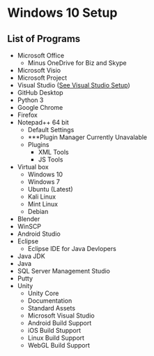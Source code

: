 # Windows 10 Setup
## List of Programs
- Microsoft Office
  - Minus OneDrive for Biz and Skype
- Microsoft Visio
- Microsoft Project
- Visual Studio ([See Visual Studio Setup](https://github.com/GracelandUniversity-CSIT/Admin-Resources/blob/master/VisualStudioInfo.md))
- GitHub Desktop
- Python 3
- Google Chrome
- Firefox
- Notepad++ 64 bit
  - Default Settings
  - ***Plugin Manager Currently Unavalable
  - Plugins
    - XML Tools
    - JS Tools
- Virtual box
  - Windows 10
  - Windows 7
  - Ubuntu (Latest)
  - Kali Linux
  - Mint Linux
  - Debian
- Blender
- WinSCP
- Android Studio
- Eclipse
  - Eclipse IDE for Java Devlopers
- Java JDK
- Java
- SQL Server Management Studio
- Putty
- Unity
  - Unity Core
  - Documentation
  - Standard Assets
  - Microsoft Visual Studio
  - Android Build Support
  - iOS Build Stupport
  - Linux Build Support
  - WebGL Build Support

